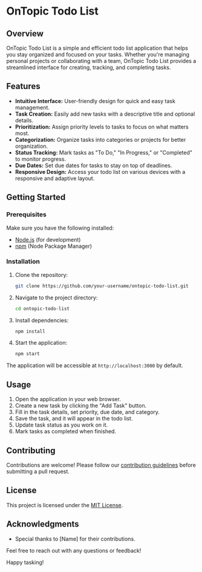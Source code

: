 # OnTopic Todo List

## Overview

OnTopic Todo List is a simple and efficient todo list application that helps you stay organized and focused on your tasks. Whether you're managing personal projects or collaborating with a team, OnTopic Todo List provides a streamlined interface for creating, tracking, and completing tasks.

## Features

- **Intuitive Interface:** User-friendly design for quick and easy task management.
- **Task Creation:** Easily add new tasks with a descriptive title and optional details.
- **Prioritization:** Assign priority levels to tasks to focus on what matters most.
- **Categorization:** Organize tasks into categories or projects for better organization.
- **Status Tracking:** Mark tasks as "To Do," "In Progress," or "Completed" to monitor progress.
- **Due Dates:** Set due dates for tasks to stay on top of deadlines.
- **Responsive Design:** Access your todo list on various devices with a responsive and adaptive layout.

## Getting Started

### Prerequisites

Make sure you have the following installed:

- [Node.js](https://nodejs.org/) (for development)
- [npm](https://www.npmjs.com/) (Node Package Manager)

### Installation

1. Clone the repository:

    ```bash
    git clone https://github.com/your-username/ontopic-todo-list.git
    ```

2. Navigate to the project directory:

    ```bash
    cd ontopic-todo-list
    ```

3. Install dependencies:

    ```bash
    npm install
    ```

4. Start the application:

    ```bash
    npm start
    ```

The application will be accessible at `http://localhost:3000` by default.

## Usage

1. Open the application in your web browser.
2. Create a new task by clicking the "Add Task" button.
3. Fill in the task details, set priority, due date, and category.
4. Save the task, and it will appear in the todo list.
5. Update task status as you work on it.
6. Mark tasks as completed when finished.

## Contributing

Contributions are welcome! Please follow our [contribution guidelines](CONTRIBUTING.md) before submitting a pull request.

## License

This project is licensed under the [MIT License](LICENSE.md).

## Acknowledgments

- Special thanks to [Name] for their contributions.

Feel free to reach out with any questions or feedback!

Happy tasking!
